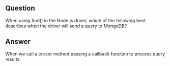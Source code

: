## Question

When using find() in the Node.js driver, which of the following best describes when the driver will send a query to MongoDB?

## Answer

When we call a cursor method passing a callback function to process query results